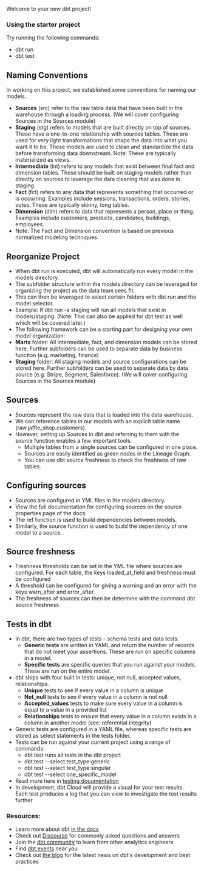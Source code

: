 Welcome to your new dbt project!

### Using the starter project

Try running the following commands:
- dbt run
- dbt test

## Naming Conventions 

In working on this project, we established some conventions for naming our models.

- **Sources** (src) refer to the raw table data that have been built in the warehouse through a loading process. (We will cover configuring Sources in the Sources module)
- **Staging** (stg) refers to models that are built directly on top of sources. These have a one-to-one relationship with sources tables. These are used for very light transformations that shape the data into what you want it to be. These models are used to clean and standardize the data before transforming data downstream. Note: These are typically materialized as views.
- **Intermediate** (int) refers to any models that exist between final fact and dimension tables. These should be built on staging models rather than directly on sources to leverage the data cleaning that was done in staging.
- **Fact** (fct) refers to any data that represents something that occurred or is occurring. Examples include sessions, transactions, orders, stories, votes. These are typically skinny, long tables.
- **Dimension** (dim) refers to data that represents a person, place or thing. Examples include customers, products, candidates, buildings, employees.
- Note: The Fact and Dimension convention is based on previous normalized modeling techniques.

## Reorganize Project

- When dbt run is executed, dbt will automatically run every model in the models directory.
- The subfolder structure within the models directory can be leveraged for organizing the project as the data team sees fit.
- This can then be leveraged to select certain folders with dbt run and the model selector.
- Example: If dbt run -s staging will run all models that exist in models/staging. (Note: This can also be applied for dbt test as well which will be covered later.)
- The following framework can be a starting part for designing your own model organization:
- **Marts** folder: All intermediate, fact, and dimension models can be stored here. Further subfolders can be used to separate data by business function (e.g. marketing, finance)
- **Staging** folder: All staging models and source configurations can be stored here. Further subfolders can be used to separate data by data source (e.g. Stripe, Segment, Salesforce). (We will cover configuring Sources in the Sources module)

## Sources

- Sources represent the raw data that is loaded into the data warehouse.
- We can reference tables in our models with an explicit table name (raw.jaffle_shop.customers).
- However, setting up Sources in dbt and referring to them with the source function enables a few important tools.
    - Multiple tables from a single sources can be configured in one place.
    - Sources are easily identified as green nodes in the Lineage Graph.
    - You can use dbt source freshness to check the freshness of raw tables.

## Configuring sources

- Sources are configured in YML files in the models directory.
- View the full documentation for configuring sources on the source properties page of the docs.
- The ref function is used to build dependencies between models.
- Similarly, the source function is used to build the dependency of one model to a source.

## Source freshness

- Freshness thresholds can be set in the YML file where sources are configured. For each table, the keys loaded_at_field and freshness must be configured
- A threshold can be configured for giving a warning and an error with the keys warn_after and error_after.
- The freshness of sources can then be determine with the command dbt source freshness.

## Tests in dbt

* In dbt, there are two types of tests - schema tests and data tests:
    - **Generic tests** are written in YAML and return the number of records that do not meet your assertions. These are run on specific columns in a model.
    - **Specific tests** are specific queries that you run against your models. These are run on the entire model.
* dbt ships with four built in tests: unique, not null, accepted values, relationships.
    - **Unique** tests to see if every value in a column is unique
    - **Not_null** tests to see if every value in a column is not null
    - **Accepted_values** tests to make sure every value in a column is equal to a value in a provided list
    - **Relationships** tests to ensure that every value in a column exists in a column in another model (see: referential integrity)
* Generic tests are configured in a YAML file, whereas specific tests are stored as select statements in the tests folder.
* Tests can be run against your current project using a range of commands:
    - dbt test runs all tests in the dbt project
    - dbt test --select test_type:generic
    - dbt test --select test_type:singular
    - dbt test --select one_specific_model
* Read more here in [testing documentation](https://docs.getdbt.com/reference/node-selection/test-selection-examples)
* In development, dbt Cloud will provide a visual for your test results. Each test produces a log that you can view to investigate the test results further

### Resources:
- Learn more about dbt [in the docs](https://docs.getdbt.com/docs/introduction)
- Check out [Discourse](https://discourse.getdbt.com/) for commonly asked questions and answers
- Join the [dbt community](http://community.getbdt.com/) to learn from other analytics engineers
- Find [dbt events](https://events.getdbt.com) near you
- Check out [the blog](https://blog.getdbt.com/) for the latest news on dbt's development and best practices
